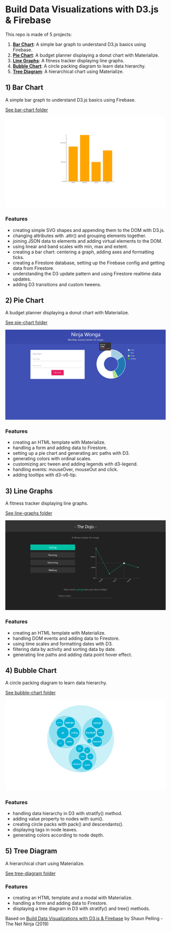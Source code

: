# Build Data Visualizations with D3.js & Firebase

This repo is made of 5 projects:

1. [**Bar Chart**](#barchart): A simple bar graph to understand D3.js basics using Firebase.
2. [**Pie Chart**](#piechart): A budget planner displaying a donut chart with Materialize.
3. [**Line Graphs**](#linegraphs): A fitness tracker displaying line graphs.
4. [**Bubble Chart**](#bubblechart): A circle packing diagram to learn data hierarchy.
5. [**Tree Diagram**](#treediagram): A hierarchical chart using Materialize.

## <a name="barchart"></a>1) Bar Chart

A simple bar graph to understand D3.js basics using Firebase.

[See bar-chart folder](https://github.com/solygambas/d3-firebase/tree/main/bar-chart)

<p align="center">
    <a href="https://github.com/solygambas/d3-firebase/tree/main/bar-chart">
        <img src="bar-chart/screenshot.png">
    </a>
</p>

### Features

- creating simple SVG shapes and appending them to the DOM with D3.js.
- changing attributes with .attr() and grouping elements together.
- joining JSON data to elements and adding virtual elements to the DOM.
- using linear and band scales with min, max and extent.
- creating a bar chart: centering a graph, adding axes and formatting ticks.
- creating a Firestore database, setting up the Firebase config and getting data from Firestore.
- understanding the D3 update pattern and using Firestore realtime data updates.
- adding D3 transitions and custom tweens.

## <a name="piechart"></a>2) Pie Chart

A budget planner displaying a donut chart with Materialize.

[See pie-chart folder](https://github.com/solygambas/d3-firebase/tree/main/pie-chart)

<p align="center">
    <a href="https://github.com/solygambas/d3-firebase/tree/main/pie-chart">
        <img src="pie-chart/screenshot.png">
    </a>
</p>

### Features

- creating an HTML template with Materialize.
- handling a form and adding data to Firestore.
- setting up a pie chart and generating arc paths with D3.
- generating colors with ordinal scales.
- customizing arc tween and adding legends with d3-legend.
- handling events: mouseOver, mouseOut and click.
- adding tooltips with d3-v6-tip.

## <a name="linegraphs"></a>3) Line Graphs

A fitness tracker displaying line graphs.

[See line-graphs folder](https://github.com/solygambas/d3-firebase/tree/main/line-graphs)

<p align="center">
    <a href="https://github.com/solygambas/d3-firebase/tree/main/line-graphs">
        <img src="line-graphs/screenshot.png">
    </a>
</p>

### Features

- creating an HTML template with Materialize.
- handling DOM events and adding data to Firestore.
- using time scales and formatting dates with D3.
- filtering data by activity and sorting data by date.
- generating line paths and adding data point hover effect.

## <a name="bubblechart"></a>4) Bubble Chart

A circle packing diagram to learn data hierarchy.

[See bubble-chart folder](https://github.com/solygambas/d3-firebase/tree/main/bubble-chart)

<p align="center">
    <a href="https://github.com/solygambas/d3-firebase/tree/main/bubble-chart">
        <img src="bubble-chart/screenshot.png">
    </a>
</p>

### Features

- handling data hierarchy in D3 with stratify() method.
- adding value property to nodes with sum().
- creating circle packs with pack() and descendants().
- displaying tags in node leaves.
- generating colors according to node depth.

## <a name="treediagram"></a>5) Tree Diagram

A hierarchical chart using Materialize.

[See tree-diagram folder](https://github.com/solygambas/d3-firebase/tree/main/tree-diagram)

<!-- <p align="center">
    <a href="https://github.com/solygambas/d3-firebase/tree/main/tree-diagram">
        <img src="tree-diagram/screenshot.png">
    </a>
</p> -->

### Features

- creating an HTML template and a modal with Materialize.
- handling a form and adding data to Firestore.
- displaying a tree diagram in D3 with stratify() and tree() methods.

Based on [Build Data Visualizations with D3.js & Firebase](https://www.udemy.com/course/build-data-uis-with-d3-firebase/) by Shaun Pelling - The Net Ninja (2019)
